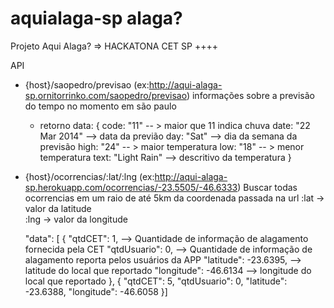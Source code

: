 aquialaga-sp
alaga?
============

Projeto Aqui Alaga? => HACKATONA CET SP
++++

API

- {host}/saopedro/previsao (ex:http://aqui-alaga-sp.ornitorrinko.com/saopedro/previsao)
	informações sobre a previsão do tempo no momento em são paulo
	* retorno
	data: {
		code: "11" -- > maior que 11 indica chuva
		date: "22 Mar 2014" --> data da previão
		day: "Sat" --> dia da semana da previsão
		high: "24" -- > maior temperatura
		low: "18" -- > menor temperatura
		text: "Light Rain" --> descritivo da temperatura
	}


- {host}/ocorrencias/:lat/:lng (ex:http://aqui-alaga-sp.herokuapp.com/ocorrencias/-23.5505/-46.6333)
	Buscar todas ocorrencias em um raio de até 5km da coordenada passada na url
	:lat -> valor da latitude	
	:lng -> valor da longitude

	"data": [
    {
      "qtdCET": 1, --> Quantidade de informação de alagamento fornecida pela CET
      "qtdUsuario": 0, --> Quantidade de informação de alagamento reporta pelos usuários da APP
      "latitude": -23.6395, --> latitude do local que reportado
      "longitude": -46.6134 --> longitude do local que reportado
    },
    {
      "qtdCET": 5,
      "qtdUsuario": 0,
      "latitude": -23.6388,
      "longitude": -46.6058
    }]